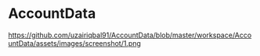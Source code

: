 # AccountData

https://github.com/uzairiqbal91/AccountData/blob/master/workspace/AccountData/assets/images/screenshot/1.png
